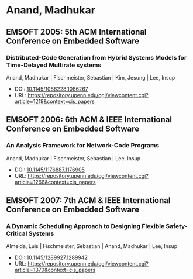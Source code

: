 # Anand, Madhukar

## EMSOFT 2005: 5th ACM International Conference on Embedded Software

### Distributed-Code Generation from Hybrid Systems Models for Time-Delayed Multirate systems
Anand, Madhukar | Fischmeister, Sebastian | Kim, Jesung | Lee, Insup
* DOI: [10.1145/1086228.1086267](https://doi.org/10.1145/1086228.1086267)
* URL: <https://repository.upenn.edu/cgi/viewcontent.cgi?article=1219&context=cis_papers>

## EMSOFT 2006: 6th ACM & IEEE International Conference on Embedded Software

### An Analysis Framework for Network-Code Programs
Anand, Madhukar | Fischmeister, Sebastian | Lee, Insup
* DOI: [10.1145/1176887.1176905](https://doi.org/10.1145/1176887.1176905)
* URL: <https://repository.upenn.edu/cgi/viewcontent.cgi?article=1266&context=cis_papers>

## EMSOFT 2007: 7th ACM & IEEE International Conference on Embedded Software

### A Dynamic Scheduling Approach to Designing Flexible Safety-Critical Systems
Almeida, Luís | Fischmeister, Sebastian | Anand, Madhukar | Lee, Insup
* DOI: [10.1145/1289927.1289942](https://doi.org/10.1145/1289927.1289942)
* URL: <https://repository.upenn.edu/cgi/viewcontent.cgi?article=1370&context=cis_papers>

